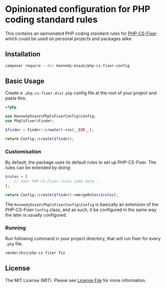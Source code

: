 # Opinionated configuration for PHP coding standard rules

This contains an opinionated PHP coding standard rules for [PHP-CS-Fixer]((https://github.com/FriendsOfPHP/PHP-CS-Fixer)) which could be used on personal projects and packages alike

## Installation
```bash
composer require --dev kennedy-osaze/php-cs-fixer-config
```

## Basic Usage
Create a `.php-cs-fixer.dist.php` config file at the root of your project and paste this:

```php
<?php

use KennedyOsaze\PhpCsFixerConfig\Config;
use PhpCsFixer\Finder;

$finder = Finder::create()->in(__DIR__);

return Config::create($finder);
```

### Customisation
By default, the package uses its default rules to set up PHP-CS-Fixer. The rules can be extended by doing:

```php
$rules = [
    // Your PHP-CS-Fixer rules come here...
];

return Config::create($finder)->mergeRules($rules);
```

The `KennedyOsaze\PhpCsFixerConfig\Config` is basically an extension of the PHP-CS-Fixer `Config` class, and as such, it be configured in the same way the later is usually configured.

### Running
Run following command in your project directory, that will run fixer for every `.php` file.

```bash
vendor/bin/php-cs-fixer fix
```

## License

The MIT License (MIT). Please see [License File](LICENSE.md) for more information.
